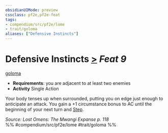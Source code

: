 ```yaml
---
obsidianUIMode: preview
cssclass: pf2e,pf2e-feat
tags:
- compendium/src/pf2e/lome
- trait/goloma
aliases: ["Defensive Instincts"]
---
```

# Defensive Instincts  [>](/rules/core-rulebook/chapter-9-playing-the-game.md#Actions "Single Action") *Feat 9*  
[goloma](/rules/traits/goloma-lome.md)  

- **Requirements**: you are adjacent to at least two enemies
- **Activity** Single Action

Your body tenses up when surrounded, putting you on edge just enough to anticipate an attack. You gain a +1 circumstance bonus to AC until the beginning of your next turn and [Step](/rules/actions/step.md).

*Source: Lost Omens: The Mwangi Expanse p. 118*  
%% #compendium/src/pf2e/lome #trait/goloma %%